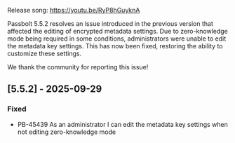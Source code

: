 Release song: https://youtu.be/RyP8hGuyknA

Passbolt 5.5.2 resolves an issue introduced in the previous version that affected the editing of encrypted metadata settings. Due to zero-knowledge mode being required in some conditions, administrators were unable to edit the metadata key settings. This has now been fixed, restoring the ability to customize these settings.

We thank the community for reporting this issue!

## [5.5.2] - 2025-09-29
### Fixed
- PB-45439 As an administrator I can edit the metadata key settings when not editing zero-knowledge mode
